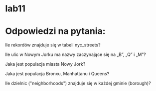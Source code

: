 # lab11

# Odpowiedzi na pytania:

Ile rekordów znajduje się w tabeli nyc_streets?


Ile ulic w Nowym Jorku ma nazwy zaczynające się na „B”, „Q” i „M”?


Jaka jest populacja miasta Nowy Jork?


Jaka jest populacja Bronxu, Manhattanu i Queens?


Ile dzielnic ("neighborhoods") znajduje się w każdej gminie (borough)?
